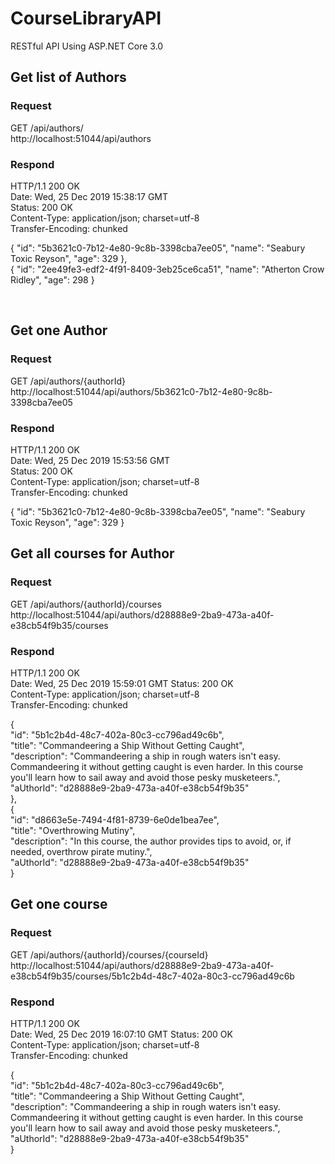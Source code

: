 # CourseLibraryAPI
RESTful API Using ASP.NET Core 3.0

## Get list of Authors

### Request
  GET /api/authors/ <br/>
  http://localhost:51044/api/authors

### Respond

HTTP/1.1 200 OK <br/>
Date: Wed, 25 Dec 2019 15:38:17 GMT <br/>
Status: 200 OK <br/>
Content-Type: application/json; charset=utf-8 <br/>
Transfer-Encoding: chunked <br/>

{
        "id": "5b3621c0-7b12-4e80-9c8b-3398cba7ee05", 
        "name": "Seabury Toxic Reyson",
        "age": 329
    },<br/>
    {
        "id": "2ee49fe3-edf2-4f91-8409-3eb25ce6ca51",
        "name": "Atherton Crow Ridley",
        "age": 298
}

<br/>

## Get one Author

### Request 
  GET /api/authors/{authorId} <br/>
  http://localhost:51044/api/authors/5b3621c0-7b12-4e80-9c8b-3398cba7ee05
  
### Respond

HTTP/1.1 200 OK <br/>
Date: Wed, 25 Dec 2019 15:53:56 GMT <br/>
Status: 200 OK <br/>
Content-Type: application/json; charset=utf-8 <br/>
Transfer-Encoding: chunked <br/>
 
{
    "id": "5b3621c0-7b12-4e80-9c8b-3398cba7ee05",
    "name": "Seabury Toxic Reyson",
    "age": 329
}
<br>

## Get all courses for Author

### Request
  GET /api/authors/{authorId}/courses <br/>
  http://localhost:51044/api/authors/d28888e9-2ba9-473a-a40f-e38cb54f9b35/courses
  
### Respond

HTTP/1.1 200 OK <br/>
Date: Wed, 25 Dec 2019 15:59:01 GMT
Status: 200 OK <br/>
Content-Type: application/json; charset=utf-8 <br/>
Transfer-Encoding: chunked <br/>

 {<br/>
        "id": "5b1c2b4d-48c7-402a-80c3-cc796ad49c6b", <br>
        "title": "Commandeering a Ship Without Getting Caught",  <br>
        "description": "Commandeering a ship in rough waters isn't easy.  Commandeering it without getting caught is even harder.  In                       this course you'll learn how to sail away and avoid those pesky musketeers.", <br>
        "aUthorId": "d28888e9-2ba9-473a-a40f-e38cb54f9b35" <br>
    }, <br/>
    {<br/>
        "id": "d8663e5e-7494-4f81-8739-6e0de1bea7ee", <br/>
        "title": "Overthrowing Mutiny", <br/>
        "description": "In this course, the author provides tips to avoid, or, if needed, overthrow pirate mutiny.", <br/>
        "aUthorId": "d28888e9-2ba9-473a-a40f-e38cb54f9b35" <br/> 
    }
    <br/>
## Get one course

### Request 
  GET /api/authors/{authorId}/courses/{courseId} <br/>
  http://localhost:51044/api/authors/d28888e9-2ba9-473a-a40f-e38cb54f9b35/courses/5b1c2b4d-48c7-402a-80c3-cc796ad49c6b 
 
### Respond

HTTP/1.1 200 OK <br/>
Date: Wed, 25 Dec 2019 16:07:10 GMT
Status: 200 OK <br/>
Content-Type: application/json; charset=utf-8 <br/>
Transfer-Encoding: chunked <br/>

{ <br/>
    "id": "5b1c2b4d-48c7-402a-80c3-cc796ad49c6b", <br/>
    "title": "Commandeering a Ship Without Getting Caught", <br/>
    "description": "Commandeering a ship in rough waters isn't easy.  Commandeering it without getting caught is even harder.  In this course you'll learn how to sail away and avoid those pesky musketeers.", <br/>
    "aUthorId": "d28888e9-2ba9-473a-a40f-e38cb54f9b35" <br/>
}<br/>
